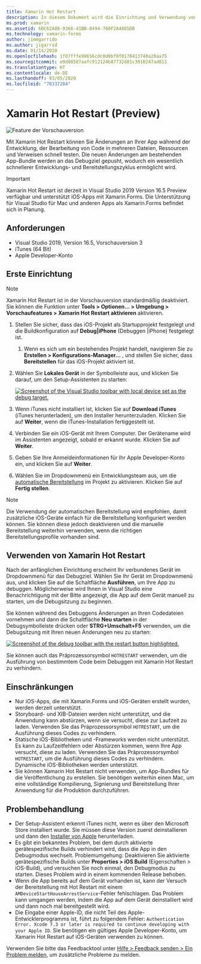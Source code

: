 ```yaml
---
title: Xamarin Hot Restart
description: In diesem Dokument wird die Einrichtung und Verwendung von Xamarin Hot Restart zum Debuggen einer iOS-App beschrieben.
ms.prod: xamarin
ms.assetid: 6BC62A88-9368-41BB-8494-760F2A4805DB
ms.technology: xamarin-forms
author: jimmgarrido
ms.author: jigarrid
ms.date: 01/14/2020
ms.openlocfilehash: 1f87fffe99656cdc0d0bf0f0178413740a20aa75
ms.sourcegitcommit: e9d88587aafc912124b87732d81c3910247ad811
ms.translationtype: HT
ms.contentlocale: de-DE
ms.lasthandoff: 03/05/2020
ms.locfileid: "78337284"
---
```

# <a name="xamarin-hot-restart-preview"></a>Xamarin Hot Restart (Preview)

![Feature der Vorschauversion](~/media/shared/preview.png)

Mit Xamarin Hot Restart können Sie Änderungen an Ihrer App während der Entwicklung, der Bearbeitung von Code in mehreren Dateien, Ressourcen und Verweisen schnell testen. Die neuen Änderungen am bestehenden App-Bundle werden an das Debugziel gepusht, wodurch ein wesentlich schnellerer Entwicklungs- und Bereitstellungszyklus ermöglicht wird.

> [!IMPORTANT]
> Xamarin Hot Restart ist derzeit in Visual Studio 2019 Version 16.5 Preview verfügbar und unterstützt iOS-Apps mit Xamarin.Forms. Die Unterstützung für Visual Studio für Mac und anderen Apps als Xamarin.Forms befindet sich in Planung.

## <a name="requirements"></a>Anforderungen

- Visual Studio 2019, Version 16.5, Vorschauversion 3
- iTunes (64 Bit)
- Apple Developer-Konto


## <a name="initial-setup"></a>Erste Einrichtung

> [!NOTE]
> Xamarin Hot Restart ist in der Vorschauversion standardmäßig deaktiviert. Sie können die Funktion unter **Tools > Optionen... > Umgebung > Vorschaufeatures > Xamarin Hot Restart aktivieren** aktivieren.

1. Stellen Sie sicher, dass das iOS-Projekt als Startupprojekt festgelegt und die Buildkonfiguration auf **Debug|iPhone** (Debuggen |iPhone) festgelegt ist.

   1. Wenn es sich um ein bestehendes Projekt handelt, navigieren Sie zu **Erstellen > Konfigurations-Manager...** , und stellen Sie sicher, dass **Bereitstellen** für das iOS-Projekt aktiviert ist.

2. Wählen Sie **Lokales Gerät** in der Symbolleiste aus, und klicken Sie darauf, um den Setup-Assistenten zu starten:

    [![](hot-restart-images/toolbar.png "Screenshot of the Visual Studio toolbar with local device set as the debug target.")](hot-restart-images/toolbar.png)

3. Wenn iTunes nicht installiert ist, klicken Sie auf **Download iTunes** (iTunes herunterladen), um den Installer herunterzuladen. Klicken Sie auf **Weiter**, wenn die iTunes-Installation fertiggestellt ist.

4. Verbinden Sie ein iOS-Gerät mit Ihrem Computer. Der Gerätename wird im Assistenten angezeigt, sobald er erkannt wurde. Klicken Sie auf **Weiter**.

5. Geben Sie Ihre Anmeldeinformationen für Ihr Apple Developer-Konto ein, und klicken Sie auf **Weiter**.

6. Wählen Sie im Dropdownmenü ein Entwicklungsteam aus, um die [automatische Bereitstellung](~/ios/get-started/installation/device-provisioning/automatic-provisioning.md) im Projekt zu aktivieren. Klicken Sie auf **Fertig stellen**.

> [!NOTE]
> Die Verwendung der automatischen Bereitstellung wird empfohlen, damit zusätzliche iOS-Geräte einfach für die Bereitstellung konfiguriert werden können. Sie können diese jedoch deaktivieren und die manuelle Bereitstellung weiterhin verwenden, wenn die richtigen Bereitstellungsprofile vorhanden sind.

## <a name="use-xamarin-hot-restart"></a>Verwenden von Xamarin Hot Restart
Nach der anfänglichen Einrichtung erscheint Ihr verbundenes Gerät im Dropdownmenü für das Debugziel. Wählen Sie Ihr Gerät im Dropdownmenü aus, und klicken Sie auf die Schaltfläche **Ausführen**, um Ihre App zu debuggen. Möglicherweise wird Ihnen in Visual Studio eine Benachrichtigung mit der Bitte angezeigt, die App auf dem Gerät manuell zu starten, um die Debugsitzung zu beginnen.

Sie können während des Debuggens Änderungen an Ihren Codedateien vornehmen und dann die Schaltfläche **Neu starten** in der Debugsymbolleiste drücken oder **STRG+Umschalt+F5** verwenden, um die Debugsitzung mit Ihren neuen Änderungen neu zu starten:

[![](hot-restart-images/restart.png "Screenshot of the debug toolbar with the restart button highlighted.")](hot-restart-images/toolbar.png)

Sie können auch das Präprozessorsymbol `HOTRESTART` verwenden, um die Ausführung von bestimmtem Code beim Debuggen mit Xamarin Hot Restart zu verhindern.

## <a name="limitations"></a>Einschränkungen
- Nur iOS-Apps, die mit Xamarin.Forms und iOS-Geräten erstellt wurden, werden derzeit unterstützt.
- Storyboard- und XIB-Dateien werden nicht unterstützt, und die Anwendung kann abstürzen, wenn sie versucht, diese zur Laufzeit zu laden. Verwenden Sie das Präprozessorsymbol `HOTRESTART`, um die Ausführung dieses Codes zu verhindern.
- Statische iOS-Bibliotheken und -Frameworks werden nicht unterstützt. Es kann zu Laufzeitfehlern oder Abstürzen kommen, wenn Ihre App versucht, diese zu laden. Verwenden Sie das Präprozessorsymbol `HOTRESTART`, um die Ausführung dieses Codes zu verhindern. Dynamische iOS-Bibliotheken werden unterstützt.
- Sie können Xamarin Hot Restart nicht verwenden, um App-Bundles für die Veröffentlichung zu erstellen. Sie benötigen weiterhin einen Mac, um eine vollständige Kompilierung, Signierung und Bereitstellung Ihrer Anwendung für die Produktion durchzuführen.

## <a name="troubleshoot"></a>Problembehandlung
- Der Setup-Assistent erkennt iTunes nicht, wenn es über den Microsoft Store installiert wurde. Sie müssen diese Version zuerst deinstallieren und dann den [Installer von Apple](https://go.microsoft.com/fwlink/?linkid=2101014) herunterladen.
- Es gibt ein bekanntes Problem, bei dem durch aktivierte gerätespezifische Builds verhindert wird, dass die App in den Debugmodus wechselt. Problemumgehung: Deaktivieren Sie aktivierte gerätespezifische Builds unter **Properties > iOS Build** (Eigenschaften > iOS-Build), und versuchen Sie noch einmal, den Debugmodus zu starten. Dieses Problem wird in einem kommenden Release behoben.
- Wenn die App bereits auf dem Gerät vorhanden ist, kann der Versuch der Bereitstellung mit Hot Restart mit einem `AMDeviceStartHouseArrestService`-Fehler fehlschlagen. Das Problem kann umgangen werden, indem die App auf dem Gerät deinstalliert wird und dann noch mal bereitgestellt wird.
- Die Eingabe einer Apple-ID, die nicht Teil des Apple-Entwicklerprogramms ist, führt zu folgendem Fehler: `Authentication Error. Xcode 7.3 or later is required to continue developing with your Apple ID`. Sie benötigen ein gültiges Apple Developer-Konto, um Xamarin Hot Restart auf iOS-Geräten verwenden zu können. 

Verwenden Sie bitte das Feedbacktool unter [Hilfe > Feedback senden > Ein Problem melden](/visualstudio/ide/feedback-options?view=vs-2019#report-a-problem), um zusätzliche Probleme zu melden.
